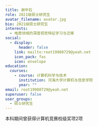 ```yaml
---
title: 谢中石
role: 2021级硕士研究生
avatar_filename: avatar.jpg
bio: 2021级硕士研究生
interests:
  - 电商领域的深度视觉特征学习与迁移
social:
  - display:
      header: false
    link: mailto:root19980729@yeah.net
    icon_pack: fas
    icon: envelope
education:
  courses:
    - course: 计算机科学与技术
      institution: 河海大学计算机与信息学院
      year: ""
email: root19980729@yeah.net
superuser: false
user_groups:
  - 硕士研究生
---
```

本科期间曾获得计算机竞赛校级奖项2项
